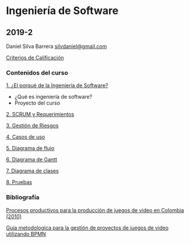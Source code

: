 # Ingeniería de Software
## 2019-2

Daniel Silva Barrera
silvdaniel@gmail.com

[Criterios de Calificación](https://github.com/daniels13ca/Intro_Programacion/blob/master/Calificaciones.md)

### Contenidos del curso

[1. ¿El porqué de la Ingeniería de Software?](https://github.com/daniels13ca/Ing_Software/blob/master/Presentaciones/%5BIngSoft%5D%20Clase%201.pdf)
* ¿Qué es ingeniería de software?
* Proyecto del curso  

[2. SCRUM y Requerimientos](https://github.com/daniels13ca/Ing_Software)

[3. Gestión de Riesgos](https://github.com/daniels13ca/Ing_Software)

[4. Casos de uso](https://github.com/daniels13ca/Ing_Software)

[5. Diagrama de flujo](https://github.com/daniels13ca/Ing_Software)

[6. Diagrama de Gantt](https://github.com/daniels13ca/Ing_Software)

[7. Diagrama de clases](https://github.com/daniels13ca/Ing_Software)

[8. Pruebas](https://github.com/daniels13ca/Ing_Software)

### Bibliografía

[Procesos productivos para la producción de juegos de video en Colombia (2010)](https://github.com/daniels13ca/Ing_Software/blob/master/Bibliograf%C3%ADa/ArticuloCCC.pdf)

[Guía metodologica para la gestión de proyectos de juegos de video utilizando BPMN](https://github.com/daniels13ca/Ing_Software/blob/master/Bibliograf%C3%ADa/GuiaMetodologica.pdf)

